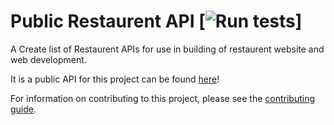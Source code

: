 # Public Restaurent API [![Run tests](https://github.com/GantalaAvinash/restaurentapi)]

A Create list of Restaurent APIs for use in building of restaurent website and web development.

It is a public API for this project can be found [here](https://github.com/Gantalaavinash/restaurentapi)!

For information on contributing to this project, please see the [contributing guide](.github/CONTRIBUTING.md).